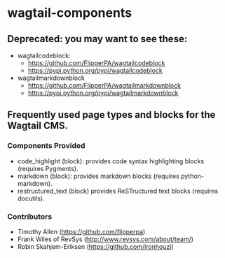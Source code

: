 # wagtail-components

## Deprecated: you may want to see these:

- wagtailcodeblock:
    - https://github.com/FlipperPA/wagtailcodeblock
    - https://pypi.python.org/pypi/wagtailcodeblock
- wagtailmarkdownblock
    - https://github.com/FlipperPA/wagtailmarkdownblock
    - https://pypi.python.org/pypi/wagtailmarkdownblock

## Frequently used page types and blocks for the Wagtail CMS.

### Components Provided

- code_highlight (block): provides code syntax highlighting blocks (requires Pygments).
- markdown (block): provides markdown blocks (requires python-markdown).
- restructured_text (block) provides ReSTructured text blocks (requires docutils).

### Contributors

- Timothy Allen (https://github.com/flipperpa)
- Frank Wiles of RevSys (http://www.revsys.com/about/team/)
- Robin Skahjem-Eriksen (https://github.com/ironhouzi)
